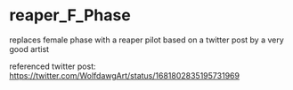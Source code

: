 # reaper_F_Phase
replaces female phase with a reaper pilot based on a twitter post by a very good artist

referenced twitter post: https://twitter.com/WolfdawgArt/status/1681802835195731969
